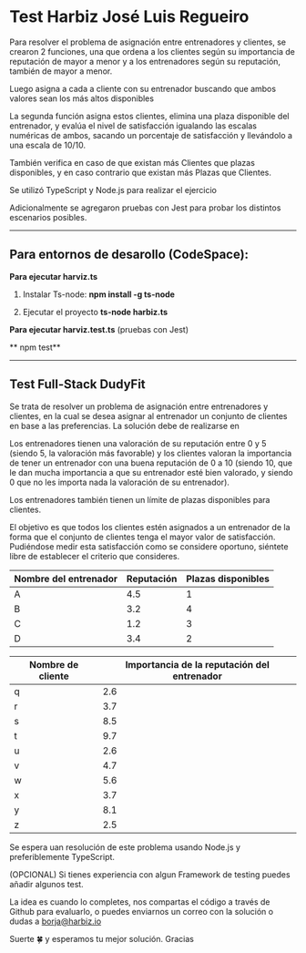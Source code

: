 # Test Harbiz José Luis Regueiro 

Para resolver el problema de asignación entre entrenadores y clientes, se crearon 2 funciones, una que ordena a los clientes según su importancia de reputación de mayor a menor y a los entrenadores según su reputación, también de mayor a menor.

Luego asigna a cada a cliente con su entrenador buscando que ambos valores sean los más altos disponibles

La segunda función asigna estos clientes, elimina una plaza disponible del entrenador, y evalúa el nivel de satisfacción igualando las escalas numéricas de ambos, sacando un porcentaje de satisfacción y llevándolo a una escala de 10/10.

También verifica en caso de que existan más Clientes que plazas disponibles, y en caso contrario que existan más Plazas que Clientes.

Se utilizó TypeScript y Node.js para realizar el ejercicio

Adicionalmente se agregaron pruebas con Jest para probar los distintos escenarios posibles.



------------

## Para entornos de desarollo (CodeSpace):
**Para ejecutar harviz.ts**

1) Instalar Ts-node:
	**npm install -g ts-node**

2) Ejecutar el proyecto
	**ts-node harbiz.ts**

**Para ejecutar harviz.test.ts** (pruebas con Jest)
	
**	npm test**

------------





## Test Full-Stack DudyFit

Se trata de resolver un problema de asignación entre entrenadores y clientes, en la cual se desea asignar al entrenador un conjunto de clientes en base a las preferencias. 
La solución debe de realizarse en 

Los entrenadores tienen una valoración de su reputación entre 0 y 5 (siendo 5, la valoración
más favorable) y los clientes valoran la importancia de tener un entrenador con una buena
reputación de 0 a 10 (siendo 10, que le dan mucha importancia a que su entrenador esté bien
valorado, y siendo 0 que no les importa nada la valoración de su entrenador).

Los entrenadores también tienen un límite de plazas disponibles para clientes.

El objetivo es que todos los clientes estén asignados a un entrenador de la forma que el
conjunto de clientes tenga el mayor valor de satisfacción. Pudiéndose medir esta satisfacción
como se considere oportuno, siéntete libre de establecer el criterio que consideres.



| Nombre del entrenador | Reputación | Plazas disponibles |
|-----------------------|------------|--------------------|
|           A           |    4.5     |          1         |
|           B           |    3.2     |          4         |
|           C           |    1.2     |          3         |
|           D           |    3.4     |          2         |


| Nombre de cliente  | Importancia de la reputación del entrenador |
|--------------------|---------------------------------------------|
|          q         |                     2.6                     |
|          r         |                     3.7                     |
|          s         |                     8.5                     |
|          t         |                     9.7                     |
|          u         |                     2.6                     |
|          v         |                     4.7                     |
|          w         |                     5.6                     |
|          x         |                     3.7                     |
|          y         |                     8.1                     |
|          z         |                     2.5                     |



Se espera uan resolución de este problema usando Node.js y preferiblemente TypeScript.

(OPCIONAL) Si tienes experiencia con algun Framework de testing puedes añadir algunos test.

La idea es cuando lo completes, nos compartas el código a través de Github para
evaluarlo, o puedes enviarnos un correo con la solución o dudas a borja@harbiz.io

Suerte 🍀 y esperamos tu mejor solución. 
Gracias
